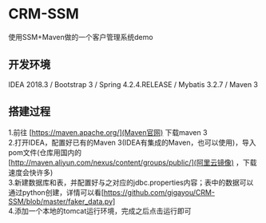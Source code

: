 # CRM-SSM

使用SSM+Maven做的一个客户管理系统demo

## 开发环境

IDEA 2018.3 / Bootstrap 3 / Spring 4.2.4.RELEASE / Mybatis 3.2.7 / Maven 3

## 搭建过程

1.前往 [https://maven.apache.org/](Maven官网) 下载maven 3   
2.打开IDEA，配置好已有的Maven 3(IDEA有集成的Maven，也可以使用)，导入pom文件(仓库用国内的 [http://maven.aliyun.com/nexus/content/groups/public/](阿里云镜像) ，下载速度会快许多)  
3.新建数据库和表，并配置好与之对应的jdbc.properties内容；表中的数据可以通过python创建，详情可以看[https://github.com/gigayou/CRM-SSM/blob/master/faker_data.py]  
4.添加一个本地的tomcat运行环境，完成之后点击运行即可   
